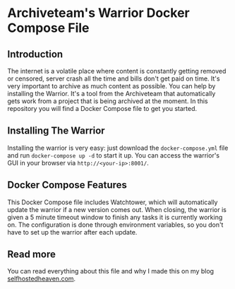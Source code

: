 # Archiveteam's Warrior Docker Compose File
## Introduction
The internet is a volatile place where content is constantly getting removed or censored, server crash all the time and bills don't get paid on time. It's very important to archive as much content as possible. You can help by installing the Warrior. It's a tool from the Archiveteam that automatically gets work from a project that is being archived at the moment. In this repository you will find a Docker Compose file to get you started. 

## Installing The Warrior
Installing the warrior is very easy: just download the `docker-compose.yml` file and run `docker-compose up -d` to start it up. You can access the warrior's GUI in your browser via `http://<your-ip>:8001/`. 

## Docker Compose Features
This Docker Compose file includes Watchtower, which will automatically update the warrior if a new version comes out. When closing, the warrior is given a 5 minute timeout window to finish any tasks it is currently working on. The configuration is done through environment variables, so you don't have to set up the warrior after each update. 

## Read more
You can read everything about this file and why I made this on my blog [selfhostedheaven.com](https://selfhostedheaven.com/posts/20230208-self-host-min-io/).
